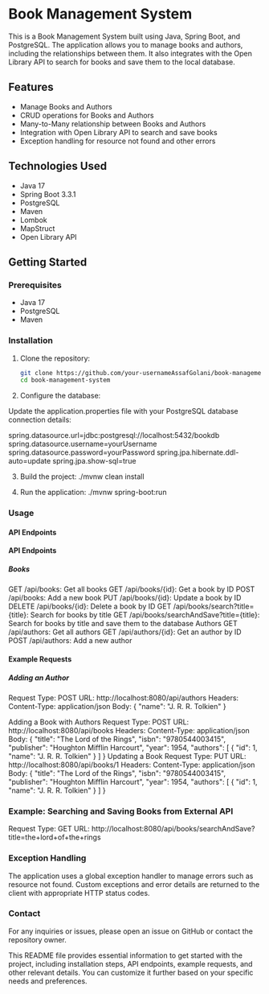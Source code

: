 # Book Management System

This is a Book Management System built using Java, Spring Boot, and PostgreSQL. The application allows you to manage books and authors, including the relationships between them. It also integrates with the Open Library API to search for books and save them to the local database.

## Features

- Manage Books and Authors
- CRUD operations for Books and Authors
- Many-to-Many relationship between Books and Authors
- Integration with Open Library API to search and save books
- Exception handling for resource not found and other errors

## Technologies Used

- Java 17
- Spring Boot 3.3.1
- PostgreSQL
- Maven
- Lombok
- MapStruct
- Open Library API

## Getting Started

### Prerequisites

- Java 17
- PostgreSQL
- Maven

### Installation

1. Clone the repository:
   ```sh
   git clone https://github.com/your-usernameAssafGolani/book-management-system.git
   cd book-management-system

2. Configure the database:

Update the application.properties file with your PostgreSQL database connection details:

spring.datasource.url=jdbc:postgresql://localhost:5432/bookdb
spring.datasource.username=yourUsername
spring.datasource.password=yourPassword
spring.jpa.hibernate.ddl-auto=update
spring.jpa.show-sql=true

3. Build the project:
./mvnw clean install

4. Run the application:
./mvnw spring-boot:run


### Usage
#### API Endpoints

#### API Endpoints

##### Books

GET /api/books: Get all books
GET /api/books/{id}: Get a book by ID
POST /api/books: Add a new book
PUT /api/books/{id}: Update a book by ID
DELETE /api/books/{id}: Delete a book by ID
GET /api/books/search?title={title}: Search for books by title
GET /api/books/searchAndSave?title={title}: Search for books by title and save them to the database
Authors
GET /api/authors: Get all authors
GET /api/authors/{id}: Get an author by ID
POST /api/authors: Add a new author

#### Example Requests

##### Adding an Author

Request Type: POST
URL: http://localhost:8080/api/authors
Headers:
Content-Type: application/json
Body:
{
    "name": "J. R. R. Tolkien"
}

Adding a Book with Authors
Request Type: POST
URL: http://localhost:8080/api/books
Headers:
Content-Type: application/json
Body:
{
    "title": "The Lord of the Rings",
    "isbn": "9780544003415",
    "publisher": "Houghton Mifflin Harcourt",
    "year": 1954,
    "authors": [
        {
            "id": 1,
            "name": "J. R. R. Tolkien"
        }
    ]
}
Updating a Book
Request Type: PUT
URL: http://localhost:8080/api/books/1
Headers:
Content-Type: application/json
Body:
{
    "title": "The Lord of the Rings",
    "isbn": "9780544003415",
    "publisher": "Houghton Mifflin Harcourt",
    "year": 1954,
    "authors": [
        {
            "id": 1,
            "name": "J. R. R. Tolkien"
        }
    ]
}

### Example: Searching and Saving Books from External API
Request Type: GET
URL: http://localhost:8080/api/books/searchAndSave?title=the+lord+of+the+rings

### Exception Handling
The application uses a global exception handler to manage errors such as resource not found. Custom exceptions and error details are returned to the client with appropriate HTTP status codes.

### Contact
For any inquiries or issues, please open an issue on GitHub or contact the repository owner.



This README file provides essential information to get started with the project, including installation steps, API endpoints, example requests, and other relevant details. You can customize it further based on your specific needs and preferences.
